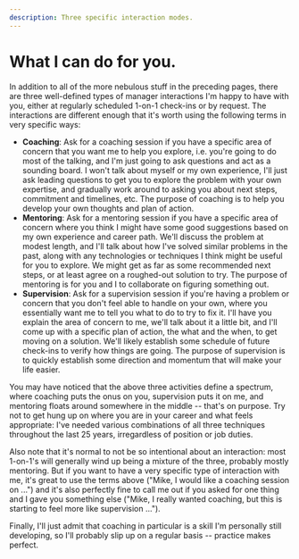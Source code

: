 ```yaml
---
description: Three specific interaction modes.
---
```


# What I can do for you.

In addition to all of the more nebulous stuff in the preceding pages, there are three well-defined types of manager interactions I'm happy to have with you, either at regularly scheduled 1-on-1 check-ins or by request. The interactions are different enough that it's worth using the following terms in very specific ways:

* **Coaching**: Ask for a coaching session if you have a specific area of concern that you want me to help you explore, i.e. you're going to do most of the talking, and I'm just going to ask questions and act as a sounding board. I won't talk about myself or my own experience, I'll just ask leading questions to get you to explore the problem with your own expertise, and gradually work around to asking you about next steps, commitment and timelines, etc. The purpose of coaching is to help you develop your own thoughts and plan of action. 
* **Mentoring**: Ask for a mentoring session if you have a specific area of concern where you think I might have some good suggestions based on my own experience and career path. We'll discuss the problem at modest length, and I'll talk about how I've solved similar problems in the past, along with any technologies or techniques I think might be useful for you to explore. We might get as far as some recommended next steps, or at least agree on a roughed-out solution to try. The purpose of mentoring is for you and I to collaborate on figuring something out. 
* **Supervision**: Ask for a supervision session if you're having a problem or concern that you don't feel able to handle on your own, where you essentially want me to tell you what to do to try to fix it. I'll have you explain the area of concern to me, we'll talk about it a little bit, and I'll come up with a specific plan of action, the what and the when, to get moving on a solution. We'll likely establish some schedule of future check-ins to verify how things are going. The purpose of supervision is to quickly establish some direction and momentum that will make your life easier.

You may have noticed that the above three activities define a spectrum, where coaching puts the onus on you, supervision puts it on me, and mentoring floats around somewhere in the middle -- that's on purpose. Try not to get hung up on where you are in your career and what feels appropriate: I've needed various combinations of all three techniques throughout the last 25 years, irregardless of position or job duties.

Also note that it's normal to not be so intentional about an interaction: most 1-on-1's will generally wind up being a mixture of the three, probably mostly mentoring. But if you want to have a very specific type of interaction with me, it's great to use the terms above \("Mike, I would like a coaching session on ..."\) and it's also perfectly fine to call me out if you asked for one thing and I gave you something else \("Mike, I really wanted coaching, but this is starting to feel more like supervision ..."\).

Finally, I'll just admit that coaching in particular is a skill I'm personally still developing, so I'll probably slip up on a regular basis -- practice makes perfect.



